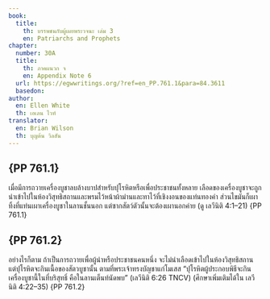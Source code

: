 ```yaml
---
book:
  title:
    th: บรรพชนกับผู้เผยพระวจนะ เล่ม 3
    en: Patriarchs and Prophets
chapter:
  number: 30A
  title:
    th: ภาคผนวก จ
    en: Appendix Note 6
  url: https://egwwritings.org/?ref=en_PP.761.1&para=84.3611
  basedon:
author:
  en: Ellen White
  th: เอเลน ไวท์
translator:
  en: Brian Wilson
  th: บุญต้น วิลสัน
---
```

<!--
Appendix Schedule
1 = ก
2 = ข
3 = ค
4 = ฆ
5 = ง
6 = จ
7 = ฉ
8 = ช
9 = ซ
10 = ฌ
-->

## {PP 761.1}

เมื่อมีการถวายเครื่องบูชาลบล้างบาปสำหรับปุโรหิตหรือเพื่อประชาชนทั้งหลาย เลือดของเครื่องบูชาจะถูกนำเข้าไปในห้องวิสุทธิสถานและพรมไว้หน้าผ้าม่านและทาไว้ที่เชิงงอนของแท่นทองคำ ส่วนไขมันก็เผาทิ้งที่แท่นเผาเครื่องบูชาในลานชั้นนอก แต่ซากสัตว์ตัวนั้นจะต้องเผานอกค่าย (ดู เลวีนิติ 4:1–21) {PP 761.1}

## {PP 761.2}

อย่างไรก็ตาม ถ้าเป็นการถวายเพื่อผู้นำหรือประชาชนคนหนึ่ง จะไม่นำเลือดเข้าไปในห้องวิสุทธิสถาน แต่ปุโรหิตจะกินเนื้อของสัตวบูชานั้น ตามที่พระเจ้าทรงบัญชาแก่โมเสส “ปุโรหิตผู้ประกอบพิธีจะกินเครื่องบูชานี้ในที่บริสุทธิ์ คือในลานเต็นท์นัดพบ” (เลวีนิติ 6:26 TNCV) (ศึกษาเพิ่มเติมได้ใน เลวีนิติ 4:22–35) {PP 761.2}